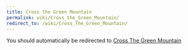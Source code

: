 ```yaml
---
title: Cross the Green Mountain
permalink: wiki/Cross_the_Green_Mountain/
redirect_to: /wiki/Cross_The_Green_Mountain/
---
```


You should automatically be redirected to [Cross The Green Mountain](/wiki/Cross_The_Green_Mountain/)
